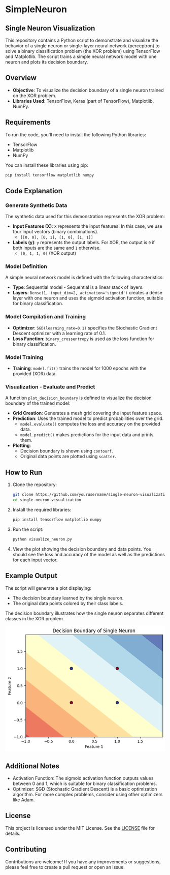 # SimpleNeuron

## Single Neuron Visualization

This repository contains a Python script to demonstrate and visualize the behavior of a single neuron or single-layer neural network (perceptron) to solve a binary classification problem (the XOR problem) using TensorFlow and Matplotlib. The script trains a simple neural network model with one neuron and plots its decision boundary.

## Overview

- **Objective**: To visualize the decision boundary of a single neuron trained on the XOR problem.
- **Libraries Used**: TensorFlow, Keras (part of TensorFlow), Matplotlib, NumPy.

## Requirements

To run the code, you'll need to install the following Python libraries:

- TensorFlow
- Matplotlib
- NumPy

You can install these libraries using pip:

```bash
pip install tensorflow matplotlib numpy
```

## Code Explanation

### Generate Synthetic Data

The synthetic data used for this demonstration represents the XOR problem:

- **Input Features (X)**:
  `X` represents the input features. In this case, we use four input vectors (binary combinations).
  - `[[0, 0], [0, 1], [1, 0], [1, 1]]`
- **Labels (y)**:
  `y` represents the output labels. For XOR, the output is `0` if both inputs are the same and `1` otherwise.
  - `[0, 1, 1, 0]` (XOR output)

### Model Definition

A simple neural network model is defined with the following characteristics:

- **Type**: Sequential model - Sequential is a linear stack of layers.
- **Layers**: `Dense(1, input_dim=2, activation='sigmoid')` creates a dense layer with one neuron and uses the sigmoid activation function, suitable for binary classification.

### Model Compilation and Training

- **Optimizer**: `SGD(learning_rate=0.1)` specifies the Stochastic Gradient Descent optimizer with a learning rate of 0.1.
- **Loss Function**: `binary_crossentropy` is used as the loss function for binary classification.

### Model Training

- **Training**: `model.fit()` trains the model for 1000 epochs with the provided (XOR) data.

### Visualization - Evaluate and Predict

A function `plot_decision_boundary` is defined to visualize the decision boundary of the trained model:

- **Grid Creation**: Generates a mesh grid covering the input feature space.
- **Prediction**: Uses the trained model to predict probabilities over the grid.
  - `model.evaluate()` computes the loss and accuracy on the provided data.
  - `model.predict()` makes predictions for the input data and prints them.
- **Plotting**:
  - Decision boundary is shown using `contourf`.
  - Original data points are plotted using `scatter`.

## How to Run

1. Clone the repository:

    ```bash
    git clone https://github.com/yourusername/single-neuron-visualization.git
    cd single-neuron-visualization
    ```

2. Install the required libraries:

    ```bash
    pip install tensorflow matplotlib numpy
    ```

3. Run the script:

    ```bash
    python visualize_neuron.py
    ```

4. View the plot showing the decision boundary and data points. You should see the loss and accuracy of the model as well as the predictions for each input vector.

## Example Output

The script will generate a plot displaying:

- The decision boundary learned by the single neuron.
- The original data points colored by their class labels.

The decision boundary illustrates how the single neuron separates different classes in the XOR problem.

![Output plot](https://github.com/AartiDashore/SimpleNeuron/blob/main/output.png)

## Additional Notes

- Activation Function: The sigmoid activation function outputs values between 0 and 1, which is suitable for binary classification problems.
- Optimizer: SGD (Stochastic Gradient Descent) is a basic optimization algorithm. For more complex problems, consider using other optimizers like Adam.

## License

This project is licensed under the MIT License. See the [LICENSE](LICENSE) file for details.

## Contributing

Contributions are welcome! If you have any improvements or suggestions, please feel free to create a pull request or open an issue.
